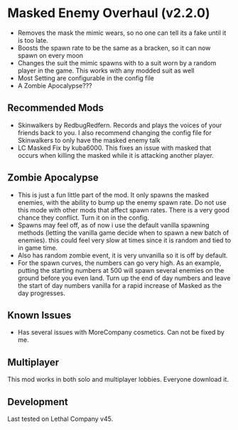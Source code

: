 # Masked Enemy Overhaul (v2.2.0)
+ Removes the mask the mimic wears, so no one can tell its a fake until it is too late. 
+ Boosts the spawn rate to be the same as a bracken, so it can now spawn on every moon
+ Changes the suit the mimic spawns with to a suit worn by a random player in the game. This works with any modded suit as well
+ Most Setting are configurable in the config file
+ A Zombie Apocalypse???

## Recommended Mods
+ Skinwalkers by RedbugRedfern. Records and plays the voices of your friends back to you. I also recommend changing the config file for Skinwalkers to only have the masked enemy talk
+ LC Masked Fix by kuba6000. This fixes an issue with masked that occurs when killing the masked while it is attacking another player. 

## Zombie Apocalypse
+ This is just a fun little part of the mod. It only spawns the masked enemies, with the ability to bump up the enemy spawn rate. Do not use this mode with other mods that affect spawn rates. There is a very good chance they conflict. Turn it on in the config.
+ Spawns may feel off, as of now i use the default vanilla spawning methods (letting the vanilla game decide when to spawn a new batch of enemies). this could feel very slow at times since it is random and tied to in game time.
+ Also has random zombie event, it is very unvanilla so it is off by default. 
+ For the spawn curves, the numbers can go very high. As an example, putting the starting numbers at 500 will spawn several enemies on the ground before you even land. Turn up the end of day numbers and leave the start of day numbers vanilla for a rapid increase of Masked as the day progresses.

## Known Issues
+ Has several issues with MoreCompany cosmetics. Can not be fixed by me.

## Multiplayer
This mod works in both solo and multiplayer lobbies. Everyone download it.

## Development
Last tested on Lethal Company v45.